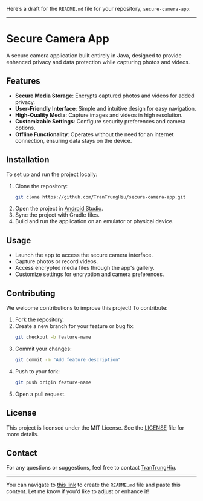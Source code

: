 Here’s a draft for the `README.md` file for your repository, `secure-camera-app`:

---

# Secure Camera App

A secure camera application built entirely in Java, designed to provide enhanced privacy and data protection while capturing photos and videos.

## Features

- **Secure Media Storage**: Encrypts captured photos and videos for added privacy.
- **User-Friendly Interface**: Simple and intuitive design for easy navigation.
- **High-Quality Media**: Capture images and videos in high resolution.
- **Customizable Settings**: Configure security preferences and camera options.
- **Offline Functionality**: Operates without the need for an internet connection, ensuring data stays on the device.

## Installation

To set up and run the project locally:

1. Clone the repository:
   ```bash
   git clone https://github.com/TranTrungHiu/secure-camera-app.git
   ```
2. Open the project in [Android Studio](https://developer.android.com/studio).
3. Sync the project with Gradle files.
4. Build and run the application on an emulator or physical device.

## Usage

- Launch the app to access the secure camera interface.
- Capture photos or record videos.
- Access encrypted media files through the app's gallery.
- Customize settings for encryption and camera preferences.

## Contributing

We welcome contributions to improve this project! To contribute:

1. Fork the repository.
2. Create a new branch for your feature or bug fix:
   ```bash
   git checkout -b feature-name
   ```
3. Commit your changes:
   ```bash
   git commit -m "Add feature description"
   ```
4. Push to your fork:
   ```bash
   git push origin feature-name
   ```
5. Open a pull request.

## License

This project is licensed under the MIT License. See the [LICENSE](./LICENSE) file for more details.

## Contact

For any questions or suggestions, feel free to contact [TranTrungHiu](https://github.com/TranTrungHiu).

---

You can navigate to [this link](https://github.com/TranTrungHiu/secure-camera-app/new/master?filename=README.md) to create the `README.md` file and paste this content. Let me know if you'd like to adjust or enhance it!
